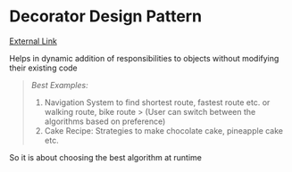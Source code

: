 # Decorator Design Pattern

[External Link](https://java-design-patterns.com/patterns/decorator/)

Helps in dynamic addition of responsibilities to objects without modifying their existing code

> *Best Examples:*
>
> 1. Navigation System to find shortest route, fastest route etc. or walking route, bike route
     > (User can switch between the algorithms based on preference)
> 2. Cake Recipe: Strategies to make chocolate cake, pineapple cake etc.

So it is about choosing the best algorithm at runtime

